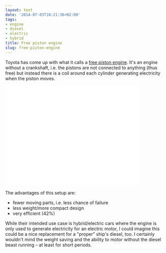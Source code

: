 ```yaml
---
layout: text
date: '2014-07-03T10:21:36+02:00'
tags:
- engine
- diesel
- electric
- hybrid
title: Free piston engine
slug: free-piston-engine
---
```

Toyota has come up with what it calls a [free piston engine](http://www.roadandtrack.com/go/out-of-turn-toyota-engine). It's an engine without a crankshaft, i.e. the pistons are not connected to anything (thus free) but instead there is a coil around each cylinder generating electricity when the piston moves.

<iframe width="420" height="315" src="//www.youtube.com/embed/QUbBqSu9Hdc" frameborder="0" allowfullscreen></iframe>

The advantages of this setup are:

* fewer moving parts, i.e. less chance of failure
* less weight/more compact design
* very efficient (42%)

While their intended use case is hybrid/electric cars where the engine is only used to generate electricity for an electric motor, I could imagine this could be a nice replacement for a "proper" ship's diesel, too. I certainly wouldn't mind the weight saving and the ability to motor without the diesel beast running – at least for short periods.
